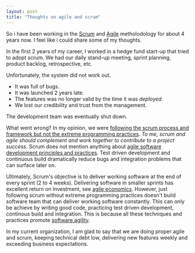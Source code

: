 ```yaml
---
layout: post
title: "Thoughts on agile and scrum"
---
```

So i have been working in the [Scrum](http://en.wikipedia.org/wiki/Scrum_%28development%29) and [Agile](en.wikipedia.org/wiki/Agile_software_development) metholodology for about 4 years now. I feel like i could share some of my thoughts.

In the first 2 years of my career, I worked in a hedge fund start-up that tried to adopt scrum. We had our daily stand-up meeting, sprint planning, product backlog, retrospective, etc. 

Unfortunately, the system did not work out. 

+	It was full of bugs.
+	It was launched 2 years late. 
+	The features was no longer valid by the time it was *deployed*.
+	We lost our credibility and trust from the management. 

The development team was eventually shut down.	

What went wrong? In my opinion, we were [following the scrum process and framework but not the extreme programming practices](http://www.youtube.com/watch?v=hG4LH6P8Syk). *To me, scrum and agile should complement and work together to contribute to a project success*. Scrum does not mention anything about [agile software development principles and practices](http://books.google.com.sg/books/about/Agile_Software_Development.html?id=0HYhAQAAIAAJ&redir_esc=y). Test driven development and continuous build dramatically reduce bugs and integration problems that can surface later on.

Ultimately, Scrum's objective is to deliver working software at the end of every sprint (2 to 4 weeks). Delivering software in smaller sprints has excellent return on investment, see [agile economics](http://channel9.msdn.com/Events/ALM-Summit/ALM-Summit-3/Agile-Economics). However, just following scrum without extreme programming practices doesn't build software team that can deliver working software constantly. This can only be achieve by writing good code, practicing test driven development, continous build and integration. This is because all these techniques and practices promote [software agility](http://www.ronross.info/blog/2012/04/23/business-agility-vs-agile-in-software-development-not-related/).

In my current organization, I am glad to say that we are doing proper agile and scrum, keeping technical debt low, delivering new features weekly and exceeding business expectations.
